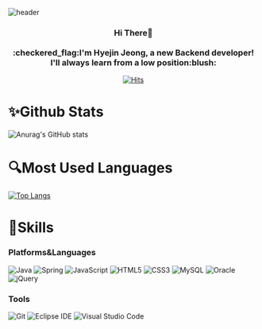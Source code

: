 ![header](https://capsule-render.vercel.app/api?type=Waving&color=auto&customColorList=3&text=%20janeess%20&height=300&fontSize=100&fontColor=80B7E2&textBg=true&animation=fadeIn)


<h3 align="center">
<b> Hi There👋 <br><br>
 :checkered_flag:I'm Hyejin Jeong, a new Backend developer!<br> I'll always learn from a low position:blush:
</b>
</h3>

<div align=center>	 
 
[![Hits](https://hits.seeyoufarm.com/api/count/incr/badge.svg?url=https%3A%2F%2Fgithub.com%2Fjaneess%2Fhit-counter&count_bg=%2372AEE4&title_bg=%23555555&icon=&icon_color=%23E7E7E7&title=hits&edge_flat=false)](https://hits.seeyoufarm.com) 
 
</div>

 # :sparkles:Github Stats

![Anurag's GitHub stats](https://github-readme-stats.vercel.app/api?username=janeess&theme=solarized-light&show_icons=true) 

 # :mag:Most Used Languages
 
[![Top Langs](https://github-readme-stats.vercel.app/api/top-langs/?username=janeess&layout=compact)](https://github.com/anuraghazra/github-readme-stats)

 # :wrench:Skills
 ### Platforms&Languages
 
![Java](https://img.shields.io/badge/Java-007396.svg?&style=for-the-badge&logo=Java&logoColor=white)
![Spring](https://img.shields.io/badge/Spring-6DB33F.svg?&style=for-the-badge&logo=Spring&logoColor=white)
![JavaScript](https://img.shields.io/badge/JavaScript-F7DF1E.svg?&style=for-the-badge&logo=JavaScript&logoColor=white)
![HTML5](https://img.shields.io/badge/HTML5-E34F26.svg?&style=for-the-badge&logo=HTML5&logoColor=white)
![CSS3](https://img.shields.io/badge/CSS3-1572B6.svg?&style=for-the-badge&logo=CSS3&logoColor=white)
![MySQL](https://img.shields.io/badge/MySQL-4479A1.svg?&style=for-the-badge&logo=MySQL&logoColor=white)
![Oracle](https://img.shields.io/badge/Oracle-F80000.svg?&style=for-the-badge&logo=Oracle&logoColor=white)
![jQuery](https://img.shields.io/badge/jQuery-0769AD.svg?&style=for-the-badge&logo=jQuery&logoColor=white)


 ### Tools
![Git](https://img.shields.io/badge/Git-F05032.svg?&style=for-the-badge&logo=Git&logoColor=white)
![Eclipse IDE](https://img.shields.io/badge/Eclipse%20IDE-2C2255.svg?&style=for-the-badge&logo=Eclipse%20IDE&logoColor=white)
![Visual Studio Code](https://img.shields.io/badge/Visual%20Studio%20Code-007ACC.svg?&style=for-the-badge&logo=Visual%20Studio%20Code&logoColor=white)







